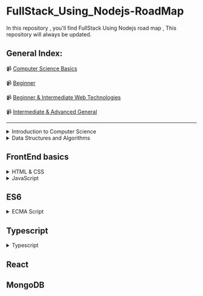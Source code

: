 # FullStack_Using_Nodejs-RoadMap
In this repository , you'll find FullStack Using Nodejs road map , This repository will always be updated.

## General Index:

📹 [ Computer Science Basics ](#introduction-to-computer-science)

📹 [Beginner](#beginner)

📹 [Beginner & Intermediate Web Technologies](#beginner--intermediate-web-technologies)

📹 [Intermediate & Advanced General](#intermediate--advanced-general)

___

<details>
   <summary> Introduction to Computer Science </summary>

## Introduction to Computer Science

- First of all you need to study programming lanaguage such as Python 

- Secondly you need to study CS50 Course
  
- Finally you need to study C++ Course
  

📹 [Introduction to Computer Science and Programming Using Python from Elzero](https://youtube.com/playlist?list=PLDoPjvoNmBAyE_gei5d18qkfIe-Z8mocs)

- CS50
- In English

📹 [CS50's Introduction to Computer Science](https://www.edx.org/course/introduction-computer-science-harvardx-cs50x)

OR 

In Arabic

📹 [CS50's Introduction to Computer Science](https://youtube.com/playlist?list=PLnrlZUDQofUv7JE4QIahAyztrQU9bnJmd)



C++ Course

[C++ In Arabic](https://youtube.com/playlist?list=PL1DUmTEdeA6IUD9Gt5rZlQfbZyAWXd-oD)

OR

[C++ In Arabic](https://youtube.com/playlist?list=PLDoPjvoNmBAwy-rS6WKudwVeb_x63EzgS)

</details>

<details>
   
   <summary> Data Structures and Algorithms</summary>

### Data Structure for C++ and Python

  [For C++](https://youtube.com/playlist?list=PL1DUmTEdeA6JlommmGP5wicYLxX5PVCQt)
  [For Python](https://youtu.be/pkYVOmU3MgA)

### Object Oriented Programming(OOP) for C++ and Python

- [OOP C++](https://youtube.com/playlist?list=PL1DUmTEdeA6KLEvIO0NyrkT91BVle8BOU)
  
- [OOP Python](https://youtu.be/A9kSngn7254)
  
OR

  [OOP Python](https://youtu.be/Ej_02ICOIgs)

</details>

## FrontEnd basics 

<details>

   <summary>HTML & CSS</summary>
  
 

  📹 [ HTML - Elzero ](https://youtube.com/playlist?list=PLDoPjvoNmBAw_t_XWUFbBX-c9MafPk9ji)

  📹 [ CSS - Elzero ](https://youtube.com/playlist?list=PLDoPjvoNmBAzjsz06gkzlSrlev53MGIKe)

</details>


  <details>

  <summary>JavaScript</summary>
  


  📹 [ JavaScript- Elzero ](https://youtube.com/playlist?list=PLDoPjvoNmBAx3kiplQR_oeDqLDBUDYwVv)


  <summary>JavaScript projects</summary>

  📹 [ JavaScript- Elzero ](https://youtube.com/playlist?list=PLDoPjvoNmBAz7_BgzvNcOaE-m_SnE4jiT)

    
  </details>
  


## ES6 

<details>

<summary> ECMA Script</summary>



 📹 [ ES6 - Elzero ](https://youtube.com/playlist?list=PLDoPjvoNmBAy3siU1b04xY24ZlstofO9M)

</details>
 

## Typescript 

<details>

<summary>Typescript</summary>



   📹 [Typescript - Elzero ](https://youtube.com/playlist?list=PLDoPjvoNmBAy532K9M_fjiAmrJ0gkCyLJ)


</details>


## React 



## MongoDB


